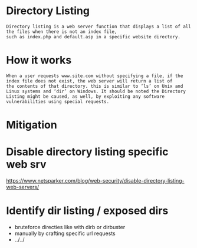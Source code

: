 # Directory Listing 
~~~
Directory listing is a web server function that displays a list of all the files when there is not an index file, 
such as index.php and default.asp in a specific website directory. 
~~~ 

# How it works 
~~~
When a user requests www.site.com without specifying a file, if the index file does not exist, the web server will return a list of 
the contents of that directory. this is similar to ‘ls’ on Unix and Linux systems and ‘dir’ on Windows. It should be noted the Directory Listing might be caused, as well, by exploiting any software vulnerabilities using special requests.
~~~

# Mitigation 

# Disable directory listing specific web srv 
https://www.netsparker.com/blog/web-security/disable-directory-listing-web-servers/ 

# Identify dir listing / exposed dirs
- bruteforce directies like with dirb or dirbuster 
- manually by crafting specific url requests 
- ../../ 
